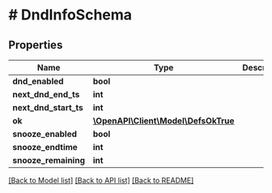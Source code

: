 # # DndInfoSchema

## Properties

Name | Type | Description | Notes
------------ | ------------- | ------------- | -------------
**dnd_enabled** | **bool** |  |
**next_dnd_end_ts** | **int** |  |
**next_dnd_start_ts** | **int** |  |
**ok** | [**\OpenAPI\Client\Model\DefsOkTrue**](DefsOkTrue.md) |  |
**snooze_enabled** | **bool** |  | [optional]
**snooze_endtime** | **int** |  | [optional]
**snooze_remaining** | **int** |  | [optional]

[[Back to Model list]](../../README.md#models) [[Back to API list]](../../README.md#endpoints) [[Back to README]](../../README.md)
